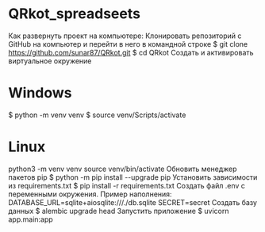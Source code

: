 # QRkot_spreadseets
Как развернуть проект на компьютере:
Клонировать репозиторий c GitHub на компьютер и перейти в него в командной строке
$ git clone https://github.com/sunar87/QRkot.git
$ cd QRkot
Создать и активировать виртуальное окружение
# Windows
$ python -m venv venv
$ source venv/Scripts/activate

# Linux
python3 -m venv venv
source venv/bin/activate
Обновить менеджер пакетов pip
$ python -m pip install --upgrade pip
Установить зависимости из requirements.txt
$ pip install -r requirements.txt
Создать файл .env с переменными окружения. Пример наполнения:
DATABASE_URL=sqlite+aiosqlite:///./db.sqlite
SECRET=secret
Создать базу данных
$ alembic upgrade head
Запустить приложение
$ uvicorn app.main:app